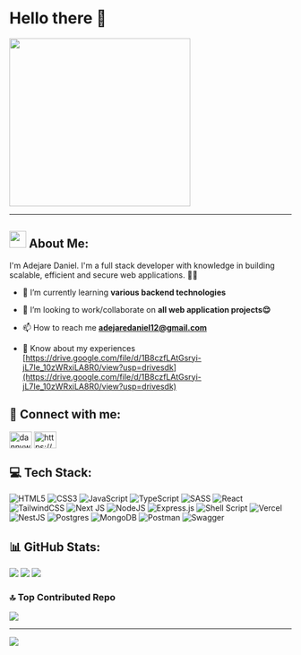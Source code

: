 <h1>Hello there 👋</h1>
<img src="https://media.giphy.com/media/l2JHPBjZZPkUCWQSc/giphy.gif" width="80%" align="center" height="300px" />
<hr />
<h2> <img src="https://media.giphy.com/media/bGgsc5mWoryfgKBx1u/giphy.gif" width="30" />  About Me: </h2>
<p>I'm Adejare Daniel. I'm a full stack developer with knowledge in building scalable, efficient and secure web applications. 👨‍💻</p>

</a> </p>

- 🌱 I’m currently learning **various backend technologies**

- 👯 I’m looking to work/collaborate on **all web application projects😌**

- 📫 How to reach me **adejaredaniel12@gmail.com**

- 📄 Know about my experiences [https://drive.google.com/file/d/1B8czfLAtGsryi-jL7Ie_10zWRxiLA8R0/view?usp=drivesdk](https://drive.google.com/file/d/1B8czfLAtGsryi-jL7Ie_10zWRxiLA8R0/view?usp=drivesdk)

<h2 align="left">🤳 Connect with me:</h2>
<p align="left">
<a href="https://twitter.com/dannywrld12" target="blank"><img align="center" src="https://raw.githubusercontent.com/rahuldkjain/github-profile-readme-generator/master/src/images/icons/Social/twitter.svg" alt="dannywrld12" height="30" width="40" /></a>
<a href="https://linkedin.com/in/https://www.linkedin.com/in/daniel-adejare-551a20237" target="blank"><img align="center" src="https://raw.githubusercontent.com/rahuldkjain/github-profile-readme-generator/master/src/images/icons/Social/linked-in-alt.svg" alt="https://www.linkedin.com/in/daniel-adejare-551a20237" height="30" width="40" /></a>
</p>


<h2>💻 Tech Stack:</h2>

![HTML5](https://img.shields.io/badge/html5-%23E34F26.svg?style=flat&logo=html5&logoColor=white) ![CSS3](https://img.shields.io/badge/css3-%231572B6.svg?style=flat&logo=css3&logoColor=white) ![JavaScript](https://img.shields.io/badge/javascript-%23323330.svg?style=flat&logo=javascript&logoColor=%23F7DF1E) ![TypeScript](https://img.shields.io/badge/typescript-%23007ACC.svg?style=flat&logo=typescript&logoColor=white) ![SASS](https://img.shields.io/badge/SASS-hotpink.svg?style=flat&logo=SASS&logoColor=white) ![React](https://img.shields.io/badge/react-%2320232a.svg?style=flat&logo=react&logoColor=%2361DAFB) ![TailwindCSS](https://img.shields.io/badge/tailwindcss-%2338B2AC.svg?style=flat&logo=tailwind-css&logoColor=white) ![Next JS](https://img.shields.io/badge/Next-black?style=flat&logo=next.js&logoColor=white) ![NodeJS](https://img.shields.io/badge/node.js-6DA55F?style=flat&logo=node.js&logoColor=white) ![Express.js](https://img.shields.io/badge/express.js-%23404d59.svg?style=flat&logo=express&logoColor=%2361DAFB) ![Shell Script](https://img.shields.io/badge/shell_script-%23121011.svg?style=flat&logo=gnu-bash&logoColor=white) ![Vercel](https://img.shields.io/badge/vercel-%23000000.svg?style=flat&logo=vercel&logoColor=white) ![NestJS](https://img.shields.io/badge/nestjs-%23E0234E.svg?style=flat&logo=nestjs&logoColor=white) ![Postgres](https://img.shields.io/badge/postgres-%23316192.svg?style=flat&logo=postgresql&logoColor=white) ![MongoDB](https://img.shields.io/badge/MongoDB-%234ea94b.svg?style=flat&logo=mongodb&logoColor=white) ![Postman](https://img.shields.io/badge/Postman-FF6C37?style=flat&logo=postman&logoColor=white) ![Swagger](https://img.shields.io/badge/-Swagger-%23Clojure?style=flat&logo=swagger&logoColor=white)

<h2>📊 GitHub Stats:</h2>

![](https://github-readme-stats.vercel.app/api?username=daniel-dunsin&theme=dark&hide_border=true&include_all_commits=false&count_private=true)
![](https://github-readme-streak-stats.herokuapp.com/?user=daniel-dunsin&theme=dark&hide_border=true)
![](https://github-readme-stats.vercel.app/api/top-langs/?username=daniel-dunsin&theme=dark&hide_border=true&include_all_commits=false&count_private=true&layout=compact)

### 🔝 Top Contributed Repo
![](https://github-contributor-stats.vercel.app/api?username=daniel-dunsin&limit=5&theme=dark&combine_all_yearly_contributions=true)

---
[![](https://visitcount.itsvg.in/api?id=daniel-dunsin&icon=0&color=0)](https://visitcount.itsvg.in)

<!-- Proudly created with GPRM ( https://gprm.itsvg.in ) -->
